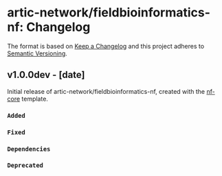 # artic-network/fieldbioinformatics-nf: Changelog

The format is based on [Keep a Changelog](https://keepachangelog.com/en/1.0.0/)
and this project adheres to [Semantic Versioning](https://semver.org/spec/v2.0.0.html).

## v1.0.0dev - [date]

Initial release of artic-network/fieldbioinformatics-nf, created with the [nf-core](https://nf-co.re/) template.

### `Added`

### `Fixed`

### `Dependencies`

### `Deprecated`

